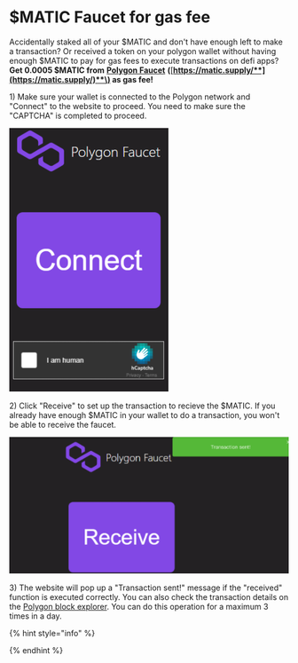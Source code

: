 # $MATIC Faucet for gas fee

Accidentally staked all of your $MATIC and don't have enough left to make a transaction? Or received a token on your polygon wallet without having enough $MATIC to pay for gas fees to execute transactions on defi apps? **Get 0.0005 $MATIC from** [**Polygon Faucet**](https://matic.supply/) **\(**[**https://matic.supply/**](https://matic.supply/)**\) as gas fee!**

1\) Make sure your wallet is connected to the Polygon network and "Connect" to the website to proceed. You need to make sure the "CAPTCHA" is completed to proceed.

![](../../.gitbook/assets/image%20%2819%29.png)

2\) Click "Receive" to set up the transaction to recieve the $MATIC. If you already have enough $MATIC  in your wallet to do a transaction, you won't be able to receive the faucet.

![](../../.gitbook/assets/image%20%2830%29.png)



3\) The website will pop up a "Transaction sent!" message if the "received" function is executed correctly. You can also check the transaction details on the [Polygon block explorer](https://explorer.matic.network/). You can do this operation for a maximum 3 times in a day. 

{% hint style="info" %}

{% endhint %}

